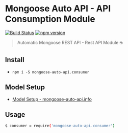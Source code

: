 # Mongoose Auto API - API Consumption Module
[![Build Status](https://travis-ci.org/edmundpf/mongoose-auto-api-consumer.svg?branch=master)](https://travis-ci.org/edmundpf/mongoose-auto-api-consumer)
[![npm version](https://badge.fury.io/js/mongoose-auto-api.consumer.svg)](https://badge.fury.io/js/mongoose-auto-api.consumer)
> Automatic Mongoose REST API - Rest API Module ☕

## Install
* `npm i -S mongoose-auto-api.consumer`

## Model Setup
* [Model Setup - mongoose-auto-api.info](https://github.com/edmundpf/mongoose-auto-api-info/blob/master/README.md#model-setup)

## Usage
``` bash
$ consumer = require('mongoose-auto-api.consumer')
```
